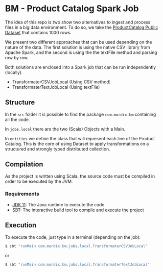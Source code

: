 # BM - Product Catalog Spark Job

The idea of this repo is two show two alternatives to ingest and process files in a big data environment. To do so, 
we take the [ProductCatalog Public Dataset](https://backmarket-data-jobs.s3-eu-west-1.amazonaws.com/data/product_catalog.csv) 
that contains 1000 rows.

We present two different approaches that can be used depending on the nature of the data. The first solution is using 
the native CSV library from Apache Spark, and the second is using the the textFile method and parsing row by row.

Both solutions are enclosed into a Spark job that can be run independently (locally).

- TransformaterCSVJobLocal (Using CSV method)
- TransformaterTextJobLocal (Using textFile)

## Structure
In the `src` folder it is possible to find the package `com.murdix.bm` containing all the code. 

In `jobs.local` there are the two (Scala) Objects with a Main.

In `entities` we define the class that will represent each line of the Product Catalog. This is the core of using
Dataset to apply transformations on a structured and strongly typed distributed collection.

## Compilation
As the project is written using Scala, the source code must be compiled in order to be executed by the JVM.

### Requirements
- [JDK 11](https://adoptopenjdk.net/): The Java runtime to execute the code 
- [SBT](https://www.scala-sbt.org/download.html): The interactive build tool to compile and execute the project

## Execution
To execute the code, just type in a terminal (depending on the job):
```bash
$ sbt "runMain com.murdix.bm.jobs.local.TransformaterCSVJobLocal"
```
or 

```bash
$ sbt "runMain com.murdix.bm.jobs.local.TransformaterTextJobLocal"
```
